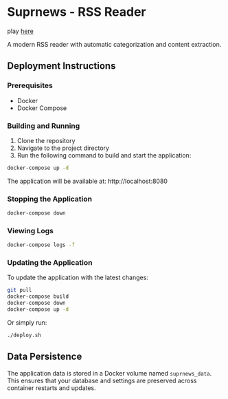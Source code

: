 # Suprnews - RSS Reader

play [here](https://rssfeed-production.up.railway.app/)

A modern RSS reader with automatic categorization and content extraction.

## Deployment Instructions

### Prerequisites

- Docker
- Docker Compose

### Building and Running

1. Clone the repository
2. Navigate to the project directory
3. Run the following command to build and start the application:

```bash
docker-compose up -d
```

The application will be available at: http://localhost:8080

### Stopping the Application

```bash
docker-compose down
```

### Viewing Logs

```bash
docker-compose logs -f
```

### Updating the Application

To update the application with the latest changes:

```bash
git pull
docker-compose build
docker-compose down
docker-compose up -d
```

Or simply run:

```bash
./deploy.sh
```

## Data Persistence

The application data is stored in a Docker volume named `suprnews_data`. This ensures that your database and settings are preserved across container restarts and updates.
<!-- GitAds-Verify: DX7YCSWVOEKYBWZYD66KU1XK6HE84ED4 -->
